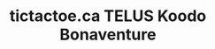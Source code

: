 ---
title: "tictactoe.ca TELUS Koodo Bonaventure"
url: /bonaventure/tictactoe-ca-telus-koodo-bonaventure/
shop: Handy
---